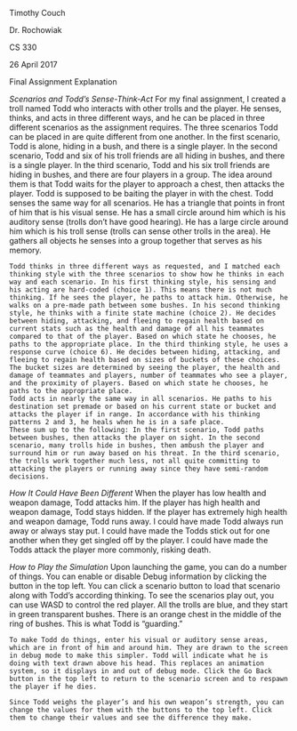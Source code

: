 Timothy Couch

Dr. Rochowiak

CS 330

26 April 2017

Final Assignment Explanation

*Scenarios and Todd’s Sense-Think-Act*
	For my final assignment, I created a troll named Todd who interacts with other trolls and the player. He senses, thinks, and acts in three different ways, and he can be placed in three different scenarios as the assignment requires.
	The three scenarios Todd can be placed in are quite different from one another. In the first scenario, Todd is alone, hiding in a bush, and there is a single player. In the second scenario, Todd and six of his troll friends are all hiding in bushes, and there is a single player. In the third scenario, Todd and his six troll friends are hiding in bushes, and there are four players in a group. The idea around them is that Todd waits for the player to approach a chest, then attacks the player. Todd is supposed to be baiting the player in with the chest.
	Todd senses the same way for all scenarios. He has a triangle that points in front of him that is his visual sense. He has a small circle around him which is his auditory sense (trolls don’t have good hearing). He has a large circle around him which is his troll sense (trolls can sense other trolls in the area). He gathers all objects he senses into a group together that serves as his memory.

	Todd thinks in three different ways as requested, and I matched each thinking style with the three scenarios to show how he thinks in each way and each scenario. In his first thinking style, his sensing and his acting are hard-coded (choice 1). This means there is not much thinking. If he sees the player, he paths to attack him. Otherwise, he walks on a pre-made path between some bushes. In his second thinking style, he thinks with a finite state machine (choice 2). He decides between hiding, attacking, and fleeing to regain health based on current stats such as the health and damage of all his teammates compared to that of the player. Based on which state he chooses, he paths to the appropriate place. In the third thinking style, he uses a response curve (choice 6). He decides between hiding, attacking, and fleeing to regain health based on sizes of buckets of these choices. The bucket sizes are determined by seeing the player, the health and damage of teammates and players, number of teammates who see a player, and the proximity of players. Based on which state he chooses, he paths to the appropriate place.
	Todd acts in nearly the same way in all scenarios. He paths to his destination set premade or based on his current state or bucket and attacks the player if in range. In accordance with his thinking patterns 2 and 3, he heals when he is in a safe place.
	These sum up to the following: In the first scenario, Todd paths between bushes, then attacks the player on sight. In the second scenario, many trolls hide in bushes, then ambush the player and surround him or run away based on his threat. In the third scenario, the trolls work together much less, not all quite committing to attacking the players or running away since they have semi-random decisions.

*How It Could Have Been Different*
	When the player has low health and weapon damage, Todd attacks him. If the player has high health and weapon damage, Todd stays hidden. If the player has extremely high health and weapon damage, Todd runs away. I could have made Todd always run away or always stay put. I could have made the Todds stick out for one another when they get singled off by the player. I could have made the Todds attack the player more commonly, risking death.

*How to Play the Simulation*
	Upon launching the game, you can do a number of things. You can enable or disable Debug information by clicking the button in the top left. You can click a scenario button to load that scenario along with Todd’s according thinking. To see the scenarios play out, you can use WASD to control the red player. All the trolls are blue, and they start in green transparent bushes. There is an orange chest in the middle of the ring of bushes. This is what Todd is “guarding.” 

	To make Todd do things, enter his visual or auditory sense areas, which are in front of him and around him. They are drawn to the screen in debug mode to make this simpler. Todd will indicate what he is doing with text drawn above his head. This replaces an animation system, so it displays in and out of debug mode. Click the Go Back button in the top left to return to the scenario screen and to respawn the player if he dies.

	Since Todd weighs the player’s and his own weapon’s strength, you can change the values for them with the buttons to the top left. Click them to change their values and see the difference they make.
